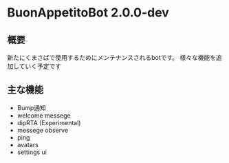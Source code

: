 # BuonAppetitoBot 2.0.0-dev
## 概要
新たにくまさばで使用するためにメンテナンスされるbotです。
様々な機能を追加していく予定です
## 主な機能
- Bump通知
- welcome messege
- dipRTA (Experimental)
- messege observe
- ping
- avatars
- settings ui

